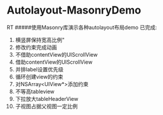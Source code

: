 # Autolayout-MasonryDemo
RT
#####使用Masonry库演示各种autolayout布局demo
已完成:   

1. 横竖屏保持宽高比例"
2. 修改约束完成动画
3. 不借助contentView的UIScrollView
4. 借助contentView的UIScrollView
5. 并排label设置优先级
6. 循环创建view的约束
7. 对NSArray<UIView*>添加约束
8. 不等高tableview
9. 下拉放大tableHeaderView
10. 子视图占据父视图一定比例
